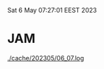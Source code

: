 Sat  6 May 07:27:01 EEST 2023
# JAM
<a href='./cache/202305/06_07.log'>./cache/202305/06_07.log</a>
